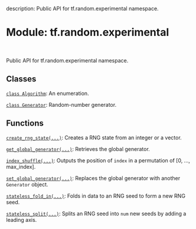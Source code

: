 description: Public API for tf.random.experimental namespace.

<div itemscope itemtype="http://developers.google.com/ReferenceObject">
<meta itemprop="name" content="tf.random.experimental" />
<meta itemprop="path" content="Stable" />
</div>

# Module: tf.random.experimental

<!-- Insert buttons and diff -->

<table class="tfo-notebook-buttons tfo-api nocontent" align="left">

</table>



Public API for tf.random.experimental namespace.



## Classes

[`class Algorithm`](../../tf/random/Algorithm.md): An enumeration.

[`class Generator`](../../tf/random/Generator.md): Random-number generator.

## Functions

[`create_rng_state(...)`](../../tf/random/create_rng_state.md): Creates a RNG state from an integer or a vector.

[`get_global_generator(...)`](../../tf/random/get_global_generator.md): Retrieves the global generator.

[`index_shuffle(...)`](../../tf/random/experimental/index_shuffle.md): Outputs the position of `index` in a permutation of [0, ..., max_index].

[`set_global_generator(...)`](../../tf/random/set_global_generator.md): Replaces the global generator with another `Generator` object.

[`stateless_fold_in(...)`](../../tf/random/experimental/stateless_fold_in.md): Folds in data to an RNG seed to form a new RNG seed.

[`stateless_split(...)`](../../tf/random/experimental/stateless_split.md): Splits an RNG seed into `num` new seeds by adding a leading axis.

